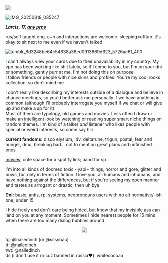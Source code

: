 ![](https://komarev.com/ghpvc/?username=nailedinch)

![IMG_20250818_035247](https://github.com/user-attachments/assets/dce276ad-c08e-4c32-937e-02adc043516a)


***Larcis, 17, [any prns](https://pronouns.cc/@hyperlinkblocked)***

rus/self taught eng.
c+h and interactions are welcome. sleeping=offtab. it's okay to sit next to me even if we haven't talked   

![tumblr_8d3248be64c54838a36ed0913669d623_5726ae61_400](https://github.com/user-attachments/assets/8edafce4-18e7-4a70-9c72-e51b608661ec)


I can't always view your cards due to their unavailability in my country. My vpn has been working like shit lately, so if I come to you, but I'm on your dni or something, gently purr at me, I'm not doing this on purpose    
I follow friends or people with nice skins and profiles. You're my cool rocks collection, so don't mind me  

I don't really like describing my interests outside of a dialogue and believe in chance meetings, so you'd better ask me personally if we have anything in common (although I'll probably interrogate you myself if we chat or will give up and make a sp for it)  
Most of them are typology, old games and movies. Less often I draw or make an intelligent look by watching or reading super smart niche things on random themes. I'm kind of a talker *and* listener who likes people with special or weird interests, so come say hiii 

**current fandoms:**
disco elysium, idv, deltarune, trigun, postal, fear and hunger, dmc, breaking bad... not to mention great plans and unfinished ones

[movies](https://boxd.it/81CFL); cute space for a spotify link; aand for sp


I'm into all kinds of doomed toxic ~yaoi~ things, horror and gore, glitter and bows, but only in terms of fiction. I love you, all humans and inhumans, and have nothing against the differences, but if you're seeing my open manner and tastes as arrogant or drastic, then uh bye  


**Dni:**
basic, antis, rp, systems, neopronouns users with no alt normative/-ish one, under 15



I hide freely and don't care being hided, but know that my invisible ass can land on you at any moment. Sometimes I hide nearest people for 15 mins when there are too many dialog bubbles around

<p align="center">
<img src="https://64.media.tumblr.com/97d253a485fcef4706e21d1800e08221/79a6652a6d7925e6-c3/s100x200/f8b43eee8e87a7544215c519238d32e8f7c7b7dc.gifv"/>
</p>
 
tg: @nailedinch (or @sssybau)            
tt: @nailedinch                          
twt: @nailedinch                         
ds (i don't use it rn cuz banned in russia‪‪❤︎‬): whitecocoaa
